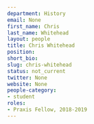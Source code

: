 ```yaml
---
department: History
email: None
first_name: Chris
last_name: Whitehead
layout: people
title: Chris Whitehead
position:
short_bio:
slug: chris-whitehead
status: not_current
twitter: None
website: None
people-category:
- student
roles:
- Praxis Fellow, 2018-2019
---
```

